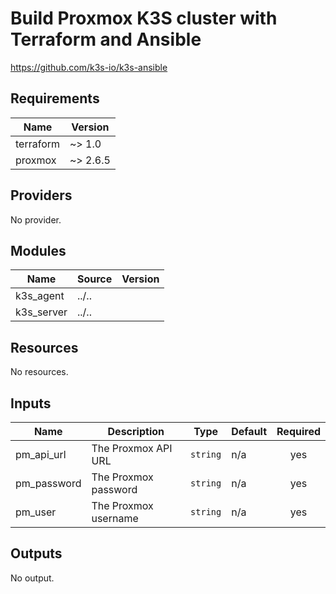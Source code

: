 # Build Proxmox K3S cluster with Terraform and Ansible

<https://github.com/k3s-io/k3s-ansible>

<!-- BEGINNING OF PRE-COMMIT-TERRAFORM DOCS HOOK -->
## Requirements

| Name | Version |
|------|---------|
| terraform | ~> 1.0 |
| proxmox | ~> 2.6.5 |

## Providers

No provider.

## Modules

| Name | Source | Version |
|------|--------|---------|
| k3s_agent | ../.. |  |
| k3s_server | ../.. |  |

## Resources

No resources.

## Inputs

| Name | Description | Type | Default | Required |
|------|-------------|------|---------|:--------:|
| pm\_api\_url | The Proxmox API URL | `string` | n/a | yes |
| pm\_password | The Proxmox password | `string` | n/a | yes |
| pm\_user | The Proxmox username | `string` | n/a | yes |

## Outputs

No output.
<!-- END OF PRE-COMMIT-TERRAFORM DOCS HOOK -->